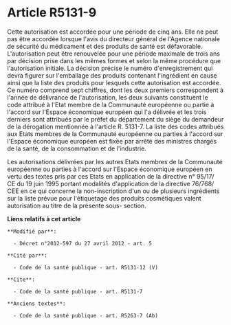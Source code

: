 # Article R5131-9

Cette autorisation est accordée pour une période de cinq ans. Elle ne peut pas être accordée lorsque l'avis du directeur
général de l'Agence nationale de sécurité du médicament et des produits de santé est défavorable. L'autorisation peut être
renouvelée pour une période maximale de trois ans par décision prise dans les mêmes formes et selon la même procédure que
l'autorisation initiale. La décision précise le numéro d'enregistrement qui devra figurer sur l'emballage des produits
contenant l'ingrédient en cause ainsi que la liste des produits pour lesquels cette autorisation est accordée. Ce numéro
comprend sept chiffres, dont les deux premiers correspondent à l'année de délivrance de l'autorisation, les deux suivants
constituent le code attribué à l'Etat membre de la Communauté européenne ou partie à l'accord sur l'Espace économique
européen qui l'a délivrée et les trois derniers sont attribués par le préfet du département du siège du demandeur de la
dérogation mentionnée à l'article R. 5131-7. La liste des codes attribués aux Etats membres de la Communauté européenne ou
parties à l'accord sur l'Espace économique européen est fixée par arrêté des ministres chargés de la santé, de la
consommation et de l'industrie. 

Les autorisations délivrées par les autres Etats membres de la Communauté européenne ou parties à l'accord sur l'Espace
économique européen en vertu des textes pris par ces Etats en application de la directive n° 95/17/ CE du 19 juin 1995
portant modalités d'application de la directive 76/768/ CEE en ce qui concerne la non-inscription d'un ou de plusieurs
ingrédients sur la liste prévue pour l'étiquetage des produits cosmétiques valent autorisation au titre de la présente sous-
section.

**Liens relatifs à cet article**

	**Modifié par**:

	  - Décret n°2012-597 du 27 avril 2012 - art. 5

	**Cité par**:

	  - Code de la santé publique - art. R5131-12 (V)

	**Cite**:

	  - Code de la santé publique - art. R5131-7

	**Anciens textes**:

	  - Code de la santé publique - art. R5263-7 (Ab)
